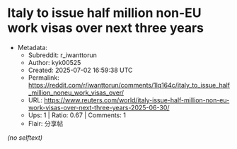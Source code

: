 # Italy to issue half million non-EU work visas over next three years

- Metadata:
  - Subreddit: r_iwanttorun
  - Author: kyk00525
  - Created: 2025-07-02 16:59:38 UTC
  - Permalink: https://reddit.com/r/iwanttorun/comments/1lq164c/italy_to_issue_half_million_noneu_work_visas_over/
  - URL: https://www.reuters.com/world/italy-issue-half-million-non-eu-work-visas-over-next-three-years-2025-06-30/
  - Ups: 1 | Ratio: 0.67 | Comments: 1
  - Flair: 分享帖

_(no selftext)_

